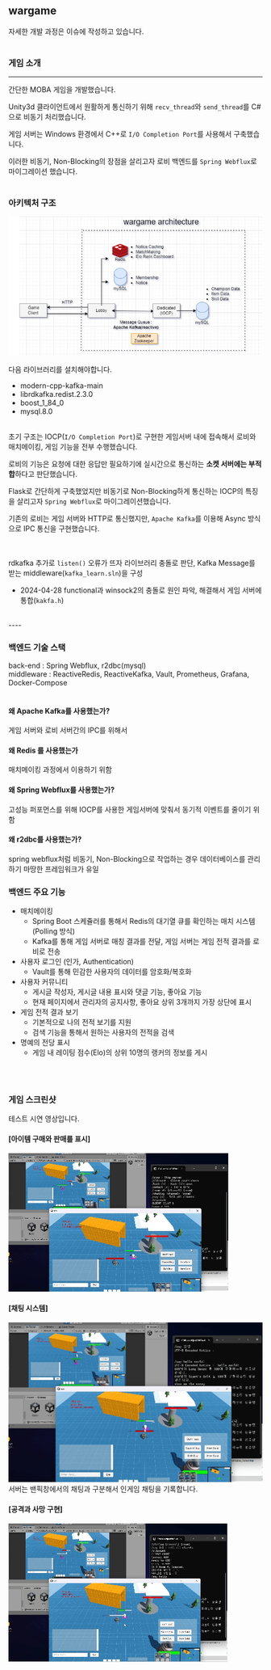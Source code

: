 ## wargame

자세한 개발 과정은 이슈에 작성하고 있습니다.  
</br>  

### 게임 소개

---

간단한 MOBA 게임을 개발했습니다.

Unity3d 클라이언트에서 원활하게 통신하기 위해 `recv_thread`와 `send_thread`를 C#으로 비동기 처리했습니다.

게임 서버는 Windows 환경에서 C++로 `I/O Completion Port`를 사용해서 구축했습니다.

이러한 비동기, Non-Blocking의 장점을 살리고자 로비 백엔드를 `Spring Webflux`로 마이그레이션 했습니다.
</br></br>

### 아키텍처 구조
![wargame_architecture.png](wargame_architecture.png)

다음 라이브러리를 설치해야합니다.
- modern-cpp-kafka-main
- librdkafka.redist.2.3.0
- boost_1_84_0
- mysql.8.0    
  </br>

초기 구조는 IOCP(`I/O Completion Port`)로 구현한 게임서버 내에 접속해서 로비와 매치메이킹, 게임 기능을 전부 수행했습니다.

로비의 기능은 요청에 대한 응답만 필요하기에 실시간으로 통신하는 **소켓 서버에는 부적합**하다고 판단했습니다.

Flask로 간단하게 구축했었지만 비동기로 Non-Blocking하게 통신하는 IOCP의 특징을 살리고자 `Spring Webflux`로 마이그레이션했습니다.

기존의 로비는 게임 서버와 HTTP로 통신했지만, `Apache Kafka`를 이용해 Async 방식으로 IPC 통신을 구현했습니다.
</br>  
</br>  

rdkafka 추가로 `listen()` 오류가 뜨자 라이브러리 충돌로 판단, Kafka Message를 받는 middleware(`kafka_learn.sln`)을 구성
  - 2024-04-28 functional과 winsock2의 충돌로 원인 파악, 해결해서 게임 서버에 통합(`kakfa.h`)

</br>
----
<br>  

### 백엔드 기술 스택

back-end : Spring Webflux, r2dbc(mysql)  
middleware : ReactiveRedis, ReactiveKafka, Vault, Prometheus, Grafana, Docker-Compose
</br></br>

#### 왜 Apache Kafka를 사용했는가?
게임 서버와 로비 서버간의 IPC를 위해서
#### 왜 Redis 를 사용했는가
매치메이킹 과정에서 이용하기 위함
#### 왜 Spring Webflux를 사용했는가?
고성능 퍼포먼스를 위해 IOCP를 사용한 게임서버에 맞춰서 동기적 이벤트를 줄이기 위함
#### 왜 r2dbc를 사용했는가?
spring webflux처럼 비동기, Non-Blocking으로 작업하는 경우 데이터베이스를 관리하기 마땅한 프레임워크가 유일



### 백엔드 주요 기능 

- 매치메이킹
  - Spring Boot 스케쥴러를 통해서 Redis의 대기열 큐를 확인하는 매치 시스템 (Polling 방식)
  - Kafka를 통해 게임 서버로 매칭 결과를 전달, 게임 서버는 게임 전적 결과를 로비로 전송
- 사용자 로그인 (인가, Authentication)
  - Vault를 통해 민감한 사용자의 데이터를 암호화/복호화
- 사용자 커뮤니티
  - 게시글 작성자, 게시글 내용 표시와 댓글 기능, 좋아요 기능
  - 현재 페이지에서 관리자의 공지사항, 좋아요 상위 3개까지 가장 상단에 표시
- 게임 전적 결과 보기
  - 기본적으로 나의 전적 보기를 지원
  - 검색 기능을 통해서 원하는 사용자의 전적을 검색
- 명예의 전당 표시
  - 게임 내 레이팅 점수(Elo)의 상위 10명의 랭커의 정보를 게시

</br></br>
  
### 게임 스크린샷
테스트 시연 영상입니다.  

#### [아이템 구매와 판매를 표시]
![attack.gif](attack.gif)
</br>  

#### [채팅 시스템]  
![chat.gif](chat.gif)  
서버는 밴픽창에서의 채팅과 구분해서 인게임 채팅을 기록합니다. 
</br>

#### [공격과 사망 구현]  
![die.gif](die.gif)

</br></br>